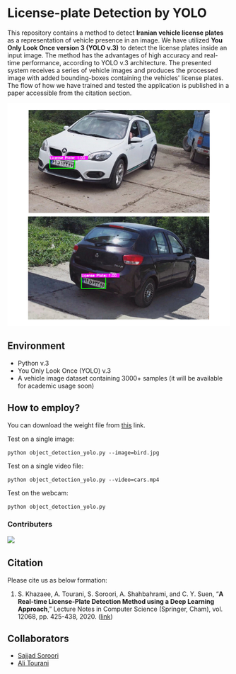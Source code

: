 # License-plate Detection by YOLO

This repository contains a method to detect **Iranian vehicle license plates** as a representation of vehicle presence in an image. We have utilized **You Only Look Once version 3 (YOLO v.3)** to detect the license plates inside an input image. The method has the advantages of high accuracy and real-time performance, according to YOLO v.3 architecture. The presented system receives a series of vehicle images and produces the processed image with added bounding-boxes containing the vehicles' license plates. The flow of how we have trained and tested the application is published in a paper accessible from the citation section.

![Sample output of the system](Ali-Tourani-Sajjad-Soroori-Deep-Learning-LPD.png "Sample Output")

## Environment

- Python v.3
- You Only Look Once (YOLO) v.3
- A vehicle image dataset containing 3000+ samples (it will be available for academic usage soon)

## How to employ?

You can download the weight file from [this](https://drive.google.com/file/d/1vXjIoRWY0aIpYfhj3TnPUGdmJoHnWaOc/ "this") link.

Test on a single image:

```
python object_detection_yolo.py --image=bird.jpg
```

Test on a single video file:

```
python object_detection_yolo.py --video=cars.mp4
```

Test on the webcam:

```
python object_detection_yolo.py
```

### Contributers

<a href="https://github.com/alitourani/yolo-license-plate-detection/graphs/contributors">
  <img src="https://contrib.rocks/image?repo=alitourani/yolo-license-plate-detection" />
</a>

## Citation

Please cite us as below formation:
1. S. Khazaee, A. Tourani, S. Soroori, A. Shahbahrami, and C. Y. Suen, “**A Real-time License-Plate Detection Method using a Deep Learning Approach**,” Lecture Notes in Computer Science (Springer, Cham), vol. 12068, pp. 425-438, 2020. ([link](https://doi.org/10.1007/978-3-030-59830-3_37 "link"))

## Collaborators

- [Sajjad Soroori](https://github.com/SajjadSo "Sajjad Soroori")
- [Ali Tourani](https://github.com/alitourani "Ali Tourani")
